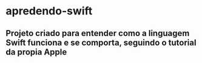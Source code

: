 # apredendo-swift

## Projeto criado para entender como a linguagem Swift funciona e se comporta, seguindo o tutorial da propia Apple
